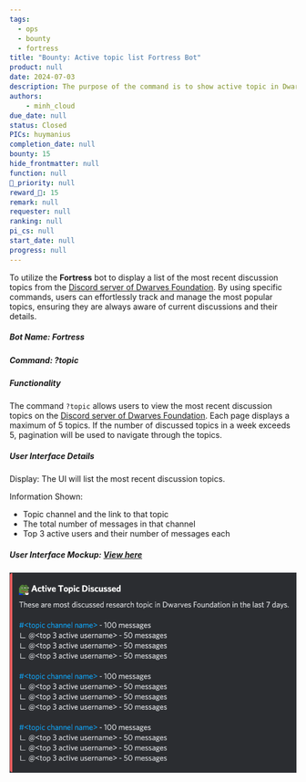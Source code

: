 ```yaml
---
tags: 
  - ops
  - bounty
  - fortress
title: "Bounty: Active topic list Fortress Bot"
product: null
date: 2024-07-03
description: The purpose of the command is to show active topic in Dwarves community. 
authors: 
    - minh_cloud
due_date: null
status: Closed
PICs: huymanius
completion_date: null
bounty: 15
hide_frontmatter: null
function: null
🔺_priority: null
reward_🧊: 15
remark: null
requester: null
ranking: null
pi_cs: null
start_date: null
progress: null
---
```

To utilize the **Fortress** bot to display a list of the most recent discussion topics from the [Discord server of Dwarves Foundation](https://discord.gg/aze7Adce). By using specific commands, users can effortlessly track and manage the most popular topics, ensuring they are always aware of current discussions and their details.

##### Bot Name: Fortress

##### Command: ?topic

##### Functionality

The command `?topic` allows users to view the most recent discussion topics on the [Discord server of Dwarves Foundation](https://discord.gg/aze7Adce). Each page displays a maximum of 5 topics. If the number of discussed topics in a week exceeds 5, pagination will be used to navigate through the topics.

##### User Interface Details
Display: The UI will list the most recent discussion topics.

Information Shown:
- Topic channel and the link to that topic
- The total number of messages in that channel
- Top 3 active users and their number of messages each


##### User Interface Mockup: [View here](https://share.discohook.app/go/h78hfx6q)
![](assets/topic_list.png)
